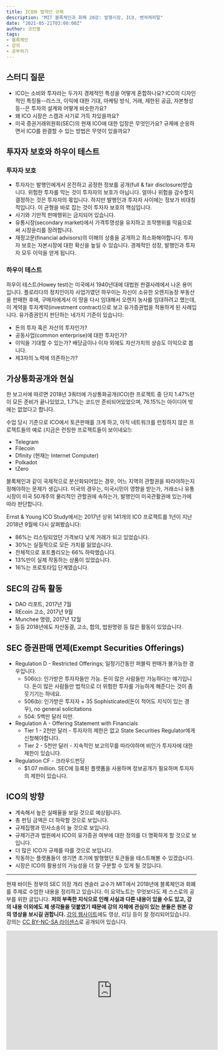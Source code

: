 ```yaml
---
title: ICO와 법적인 규제
description: "MIT 블록체인과 화폐 20강: 발행시장, ICO, 벤쳐캐피탈"
date: "2021-05-21T03:00:00Z"
author: 코인별
tags: 
- 블록체인
- 강의
- 공부하기
---
```


## 스터디 질문
- ICO는 소비와 투자라는 두가지 경제적인 특성을 어떻게 혼합하나요? ICO의 디자인적인 특징들--리스크, 이익에 대한 기대, 마케팅 방식, 거래, 제한된 공급, 자본형성 등--은 투자의 설계와 어떻게 비슷한가요?
- 왜 ICO 시장은 스캠과 사기로 가득 차있을까요?
- 미국 증권거래위원회(SEC)의 현재 ICO에 대한 입장은 무엇인가요? 규제에 순응하면서 ICO를 완결할 수 있는 방법은 무엇이 있을까요?

## 투자자 보호와 하우이 테스트

### 투자자 보호
- 투자자는 발행인에게서 온전하고 공정한 정보를 공개(full & fair disclosure)받습니다. 위험한 투자를 막는 것이 투자자의 보호가 아닙니다. 얼마나 위험을 감수할지 결정하는 것은 투자자의 몫입니다. 하지만 발행인과 투자자 사이에는 정보가 비대칭적입니다. 이 균형을 바로 잡는 것이 투자자 보호의 핵심입니다.
- 사기와 기만적 판매행위는 금지되어 있습니다.
- 유통시장(secondary market)에서 가격투명성을 유지하고 조작행위를 막음으로써 시장윤리를 장려합니다.
- 재정고문(financial advisors)의 이해의 상충을 공개하고 최소화해야합니다.
투자자 보호는 자본시장에 대한 확신을 높일 수 있습니다.
경제적인 성장, 발행인과 투자자 모두 이익을 얻게 됩니다.

### 하우이 테스트
하우이 테스트(Howey test)는 미국에서 1940년대에 대법원 판결사례에서 나온 용어입니다. 플로리다의 정치인이자 사업가였던 하우이는 자신이 소유한 오렌지농장 부동산을 판매한 후에, 구매자에게서 이 땅을 다시 임대해서 오렌지 농사를 임대하려고 했는데, 이 계약을 투자계약(investment contract)으로 보고 유가증권법을 적용하게 된 사례입니다. 유가증권인지 판단하는 네가지 기준이 있습니다:

- 돈의 투자 혹은 자산의 투자인가?
- 공동사업(common enterprise)에 대한 투자인가?
- 이익을 기대할 수 있는가? 배당금이나 이자 외에도 자산가치의 상승도 이익으로 봅니다.
- 제3자의 노력에 의존하는가?

## 가상통화공개와 현실
한 보고서에 따르면 2018년 3쿼터에 가상통화공개(ICO)한 프로젝트 중 단지 1.47%만이 모든 준비가 끝나있었고, 1.7%는 코드만 준비되어있었으며, 76.15%는 아이디어 밖에는 없었다고 합니다.

수업 당시 기준으로 ICO에서 토큰판매를 크게 하고, 아직 네트워크를 런칭하지 않은 프로젝트들의 예로 (지금은 런칭한 프로젝트들이 보이네요!):
- Telegram
- Filecoin
- Dfinity (현재는 Internet Computer)
- Polkadot
- tZero

블록체인과 같이 국제적으로 분산화되어있는 경우, 어느 지역의 관할권을 따라야하는지 정해야하는 문제가 생깁니다. 미국의 경우는, 미국시민이 영향을 받는가, 거래소나 유통시장이 미국 50개주의 물리적인 관할권에 속하는가, 발행인이 미국관활권에 있는가에 따라 판단합니다.

Ernst & Young ICO Study에서는 2017년 상위 141개의 ICO 프로젝트를 1년이 지난 2018년 9월에 다시 살펴봤습니다:

- 86%는 리스팅되었던 가격보다 낮게 거래가 되고 있었습니다.
- 30%는 실질적으로 모든 가치를 잃었습니다.
- 전체적으로 포트폴리오는 66% 하락했습니다.
- 13%만이 실제 작동하는 상품이 있었습니다.
- 16%는 프로토타입 단계였습니다.

## SEC의 감독 활동
- DAO 리포트, 2017년 7월
- REcoin 고소, 2017년 9월
- Munchee 명령, 2017년 12월
- 등등 2018년에도 자산동결, 고소, 합의, 법원명령 등 많은 활동이 있었습니다.

## SEC 증권판매 면제(Exempt Securities Offerings)
- Regulation D - Restricted Offerings; 일정기간동안 퍼블릭 판매가 불가능한 경우입니다.
  - 506(c): 인가받은 투자자들만 가능. 돈이 많은 사람들만 가능하다는 얘기입니다. 돈이 많은 사람들만 법적으로 더 위험한 투자를 가능하게 해준다는 것이 좀 웃기기는 하네요.
  - 506(b): 인가받은 투자자 + 35 Sophisticated(돈이 적어도 지식이 있는 경우), no general solicitations
  - 504: 5백만 달러 미만.
- Regulation A - Offering Statement with Financials
  - Tier 1 - 2천만 달러 - 투자자의 제한은 없고 State Securities Regulator에게 신청해야합니다.
  - Tier 2 - 5천만 달러 - 지속적인 보고의무를 따라야하며 비인가 투자자에 대한 제한이 있습니다.
- Regulation CF - 크라우드펀딩
  - $1.07 million. SEC에 등록된 플랫폼을 사용하며 정보공개가 필요하며 투자자의 제한이 있습니다.

## ICO의 방향
- 계속해서 높은 실패율을 보일 것으로 예상됩니다.
- 총 펀딩 금액은 더 하락할 것으로 보입니다.
- 규제집행과 민사소송이 늘 것으로 보입니다.
- 규제기관과 법원에서 ICO의 유가증권 여부에 대한 정의를 더 명확하게 할 것으로 보입니다. 
- 더 많은 ICO가 규제를 따를 것으로 보입니다.
- 작동하는 플랫폼들이 생기면 초기에 발행했던 토큰들을 테스트해볼 수 있겠습니다.
- 시장은 ICO의 활용성의 가능성을 더 잘 구분할 수 있게 될 것입니다.

---
현재 바이든 정부의 SEC 의장 개리 겐슬러 교수가 MIT에서 2018년에 블록체인과 화폐를 주제로 수업한 내용을 정리하고 있습니다. 이 요약노트는 무엇보다도 제 스스로의 공부를 위한 글입니다. **저의 부족한 지식으로 인해 사실과 다른 내용이 있을 수도 있고, 강의 내용 이외에도 제 생각들을 덧붙였기 때문에 강의 자체에 관심이 있는 분들은 원본 강의 영상을 보시길 권합니다.** [강의 웹사이트](https://ocw.mit.edu/courses/sloan-school-of-management/15-s12-blockchain-and-money-fall-2018/video-lectures/)에도 영상, 리딩 등이 잘 정리되어있습니다. 강의는 [CC BY-NC-SA 라이센스](https://creativecommons.org/licenses/by-nc-sa/4.0/)로 공개되어 있습니다.

<iframe width="560" height="315" src="https://www.youtube.com/embed/7EXcHqLg7BI" title="YouTube video player" frameborder="0" allow="accelerometer; autoplay; clipboard-write; encrypted-media; gyroscope; picture-in-picture" allowfullscreen></iframe>